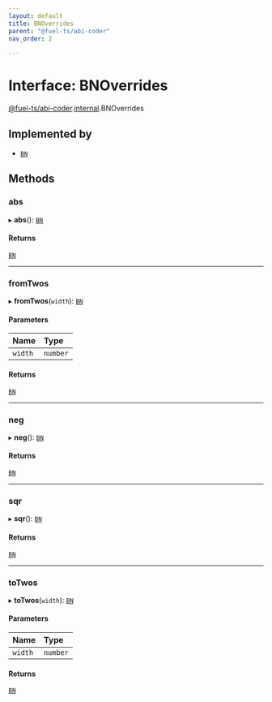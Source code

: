 ```yaml
---
layout: default
title: BNOverrides
parent: "@fuel-ts/abi-coder"
nav_order: 2

---
```


# Interface: BNOverrides

[@fuel-ts/abi-coder](../index.md).[internal](../namespaces/internal.md).BNOverrides

## Implemented by

- [`BN`](../classes/internal-BN.md)

## Methods

### abs

▸ **abs**(): [`BN`](../classes/internal-BN.md)

#### Returns

[`BN`](../classes/internal-BN.md)

___

### fromTwos

▸ **fromTwos**(`width`): [`BN`](../classes/internal-BN.md)

#### Parameters

| Name | Type |
| :------ | :------ |
| `width` | `number` |

#### Returns

[`BN`](../classes/internal-BN.md)

___

### neg

▸ **neg**(): [`BN`](../classes/internal-BN.md)

#### Returns

[`BN`](../classes/internal-BN.md)

___

### sqr

▸ **sqr**(): [`BN`](../classes/internal-BN.md)

#### Returns

[`BN`](../classes/internal-BN.md)

___

### toTwos

▸ **toTwos**(`width`): [`BN`](../classes/internal-BN.md)

#### Parameters

| Name | Type |
| :------ | :------ |
| `width` | `number` |

#### Returns

[`BN`](../classes/internal-BN.md)
